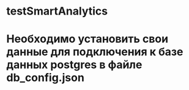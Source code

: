 # testSmartAnalytics


# Необходимо установить свои данные для подключения к базе данных postgres в файле db_config.json






